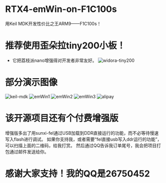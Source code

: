 # RTX4-emWin-on-F1C100s
用Keil MDK开发性价比之王ARM9——F1C100s！

# 推荐使用歪朵拉tiny200小板！
* 它把荔枝派nano增强得对开发者非常友好。
![widora-tiny200](https://github.com/hongxuyao/RTX4-emWin-on-F1C100s/blob/master/doc/img/tiny200.jpg?raw=true)
# 部分演示图像
![keil-mdk](https://github.com/hongxuyao/RTX4-emWin-on-F1C100s/blob/master/doc/img/mdk.jpg?raw=true)
![emWin1](https://github.com/hongxuyao/RTX4-emWin-on-F1C100s/blob/master/doc/img/a.jpg?raw=true)
![emWin2](https://github.com/hongxuyao/RTX4-emWin-on-F1C100s/blob/master/doc/img/b.jpg?raw=true)
![emWin3](https://github.com/hongxuyao/RTX4-emWin-on-F1C100s/blob/master/doc/img/c.jpg?raw=true)
![alipay](https://github.com/hongxuyao/RTX4-emWin-on-F1C100s/blob/master/doc/img/d.jpg?raw=true)
# 该开源项目还有个付费增强版
增强版多出了用sunxi-fel通过USB加载到DDR直接运行的功能，而不必等待慢速写入flash进行调试。
如果你支持我，或者需要“fel直接usb写入ddr运行的功能”，可以扫描上面的二维码，给我打赏。
然后通过QQ告诉我订单尾号，我会把项目打包通过邮件发送给你。

# 感谢大家支持！我的QQ是26750452

